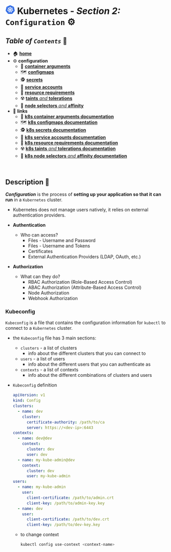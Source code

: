 # <img src="../00-resources/img/k8s.png" width="30px"> **Kubernetes** - ***Section 2:*** `Configuration` ⚙️

## ***Table*** *of* ***`Contents`*** 📜

* 🏠 [**home**](https://github.com/aguerrero232/kubernetes-zero-to-pro/blob/main/README.md)
* ⚙️ **configuration**
  * 🔣 [**container arguments**](10-commands-and-arguments/README.md)
  * 🗺️ [**configmaps**](11-config-maps/README.md)
  * 🕵️ [**secrets**](12-secrets/README.md)
  * 💁 [**service accounts**](13-service-accounts/README.md)
  * 💾 [**resource requirements**](14-resource-requirements/README.md)
  * ☢️ [**taints** *and* **tolerations**](15-taints-and-tolerants/README.md)
  * 🔘 [**node selectors** *and* **affinity**](16-node-selectors-and-affinity/README.md)
* 🔗 **links**
  * 🔣 [**k8s container arguments documentation**](https://kubernetes.io/docs/tasks/inject-data-application/define-command-argument-container/)
  * 🗺️ [**k8s configmaps documentation**](https://kubernetes.io/docs/concepts/configuration/configmap/)
  * 🕵️ [**k8s secrets documentation**](https://kubernetes.io/docs/concepts/configuration/secret/)
  * 💁 [**k8s service accounts documentation**](https://kubernetes.io/docs/tasks/configure-pod-container/configure-service-account/)
  * 💾 [**k8s resource requirements documentation**](https://kubernetes.io/docs/concepts/configuration/manage-resources-containers/)
  * ☢️ [**k8s taints** *and* **tolerations documentation**](https://kubernetes.io/docs/concepts/scheduling-eviction/taint-and-toleration/)
  * 🔘 [**k8s node selectors** *and* **affinity documentation**](https://kubernetes.io/docs/concepts/scheduling-eviction/assign-pod-node/)

<br />

## **Description** 👀

***Configuration*** is the process of **setting up your application so that it can run** in a `Kubernetes` cluster.

* Kubernetes does not manage users natively, it relies on external authentication providers.

* **Authentication**
  * Who can access?
    * Files - Username and Password
    * Files - Username and Tokens
    * Certificates
    * External Authentication Providers (LDAP, OAuth, etc.)

* **Authorization**
  * What can they do?
    * RBAC Authorization (Role-Based Access Control)
    * ABAC Authorization (Attribute-Based Access Control)
    * Node Authorization
    * Webhook Authorization

<!-- ### **Basic Authentication**

* `kube-apiserver` has a built-in basic authentication module. It reads a file from disk to check the username/password against a list of allowed credentials.

  * basic auth files can use either tokens or passwords

    ```csv
    token,user-name,user-id[,optional groups]
    ```

    ```csv
    password,user-name,user-id[,optional groups]
    ```

    | password    | user-name | user-id |
    |-------------|-----------|---------|
    | password123 | user1     | u0001   |
    | password123 | user2     | u0002   |
    | password123 | user3     | u0003   |
    | password123 | user4     | u0004   |
    | password123 | user5     | u0005   |

* authenticate the user

  ```bash
  curl -v -k https://<master-node-ip>:6443/api/v1/pods -u <username>:<password>
  ``` -->

### **Kubeconfig**

`Kubeconfig` is a file that contains the configuration information for `kubectl` to connect to a `Kubernetes` cluster.

* the `Kubeconfig` file has 3 main sections:

  * `clusters` - a list of clusters
    * info about the different clusters that you can connect to
  * `users` - a list of users
    * info about the different users that you can authenticate as
  * `contexts` - a list of contexts
    * info about the different combinations of clusters and users

* `Kubeconfig` definition

    ```yaml
    apiVersion: v1
    kind: Config
    clusters:
      - name: dev
        cluster:
          certificate-authority: /path/to/ca
          server: https://<dev-ip>:6443
    contexts:
      - name: dev@dev
        context:
          cluster: dev
          user: dev
      - name: my-kube-admin@dev
        context:
          cluster: dev
          user: my-kube-admin
    users:
      - name: my-kube-admin
        user:
          client-certificate: /path/to/admin.crt
          client-key: /path/to/admin-key.key
      - name: dev
        user:
          client-certificate: /path/to/dev.crt
          client-key: /path/to/dev-key.key
    ```

  * to change context

    ```bash
    kubectl config use-context <context-name> 
    ```